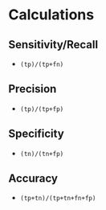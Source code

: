# Calculations
## Sensitivity/Recall
  - `(tp)/(tp+fn)`
## Precision
  - `(tp)/(tp+fp)`
## Specificity
  - `(tn)/(tn+fp)`
## Accuracy 
  - `(tp+tn)/(tp+tn+fn+fp)`
